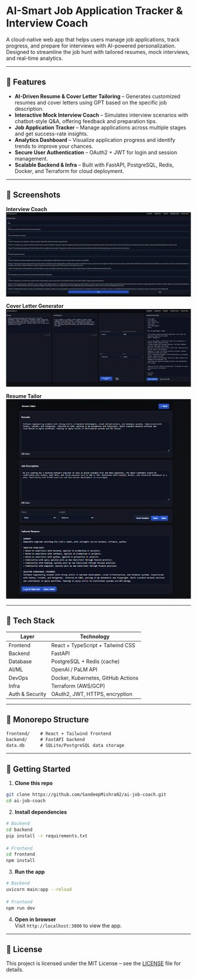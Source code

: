# AI-Smart Job Application Tracker & Interview Coach

A cloud-native web app that helps users manage job applications, track progress, and prepare for interviews with AI-powered personalization. Designed to streamline the job hunt with tailored resumes, mock interviews, and real-time analytics.

---

## 🎯 Features
- **AI-Driven Resume & Cover Letter Tailoring** – Generates customized resumes and cover letters using GPT based on the specific job description.
- **Interactive Mock Interview Coach** – Simulates interview scenarios with chatbot-style Q&A, offering feedback and preparation tips.
- **Job Application Tracker** – Manage applications across multiple stages and get success-rate insights.
- **Analytics Dashboard** – Visualize application progress and identify trends to improve your chances.
- **Secure User Authentication** – OAuth2 + JWT for login and session management.
- **Scalable Backend & Infra** – Built with FastAPI, PostgreSQL, Redis, Docker, and Terraform for cloud deployment.

---

## 📸 Screenshots

**Interview Coach**  
![Interview Coach](docs/assets/screenshots/interview_coach.png)

**Cover Letter Generator**  
![Cover Letter Generator](docs/assets/screenshots/cover_letter.png)

**Resume Tailor**  
![Resume Tailor](docs/assets/screenshots/resume_tailor.png)

---

## 🧱 Tech Stack

| Layer           | Technology                              |
|-----------------|-----------------------------------------|
| Frontend        | React + TypeScript + Tailwind CSS       |
| Backend         | FastAPI                                 |
| Database        | PostgreSQL + Redis (cache)              |
| AI/ML           | OpenAI / PaLM API                       |
| DevOps          | Docker, Kubernetes, GitHub Actions      |
| Infra           | Terraform (AWS/GCP)                     |
| Auth & Security | OAuth2, JWT, HTTPS, encryption          |

---

## 📂 Monorepo Structure
```
frontend/    # React + Tailwind frontend
backend/     # FastAPI backend
data.db      # SQLite/PostgreSQL data storage
```

---

## 🚀 Getting Started

1. **Clone this repo**
```bash
git clone https://github.com/SandeepMishra02/ai-job-coach.git
cd ai-job-coach
```

2. **Install dependencies**
```bash
# Backend
cd backend
pip install -r requirements.txt

# Frontend
cd frontend
npm install
```

3. **Run the app**
```bash
# Backend
uvicorn main:app --reload

# Frontend
npm run dev
```

4. **Open in browser**  
Visit `http://localhost:3000` to view the app.

---

## 📜 License
This project is licensed under the MIT License – see the [LICENSE](LICENSE) file for details.



